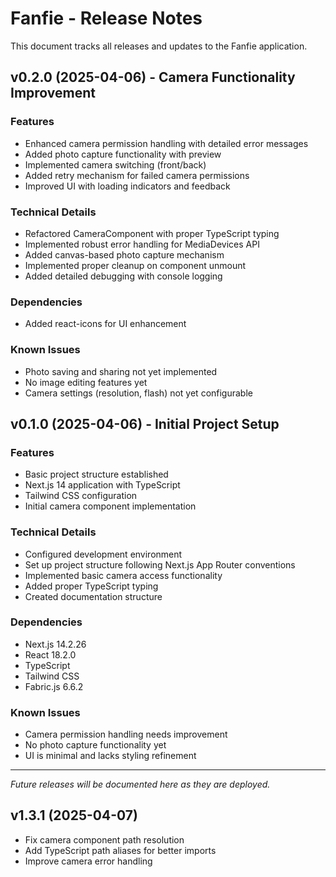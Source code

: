 # Fanfie - Release Notes

This document tracks all releases and updates to the Fanfie application.

## v0.2.0 (2025-04-06) - Camera Functionality Improvement

### Features
- Enhanced camera permission handling with detailed error messages
- Added photo capture functionality with preview
- Implemented camera switching (front/back)
- Added retry mechanism for failed camera permissions
- Improved UI with loading indicators and feedback

### Technical Details
- Refactored CameraComponent with proper TypeScript typing
- Implemented robust error handling for MediaDevices API
- Added canvas-based photo capture mechanism
- Implemented proper cleanup on component unmount
- Added detailed debugging with console logging

### Dependencies
- Added react-icons for UI enhancement

### Known Issues
- Photo saving and sharing not yet implemented
- No image editing features yet
- Camera settings (resolution, flash) not yet configurable

## v0.1.0 (2025-04-06) - Initial Project Setup

### Features
- Basic project structure established
- Next.js 14 application with TypeScript
- Tailwind CSS configuration
- Initial camera component implementation

### Technical Details
- Configured development environment
- Set up project structure following Next.js App Router conventions
- Implemented basic camera access functionality
- Added proper TypeScript typing
- Created documentation structure

### Dependencies
- Next.js 14.2.26
- React 18.2.0
- TypeScript
- Tailwind CSS
- Fabric.js 6.6.2

### Known Issues
- Camera permission handling needs improvement
- No photo capture functionality yet
- UI is minimal and lacks styling refinement

---

*Future releases will be documented here as they are deployed.*


## v1.3.1 (2025-04-07)
- Fix camera component path resolution
- Add TypeScript path aliases for better imports
- Improve camera error handling
